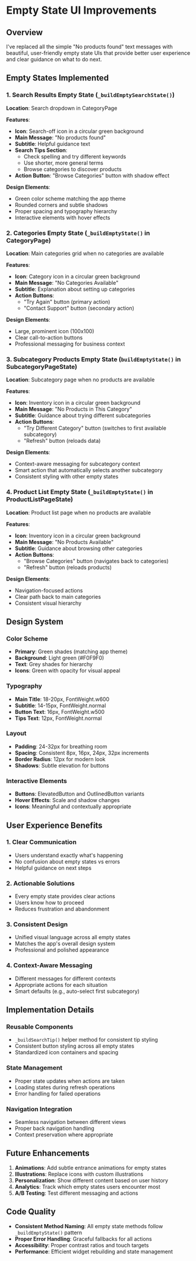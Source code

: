 # Empty State UI Improvements

## Overview

I've replaced all the simple "No products found" text messages with beautiful, user-friendly empty state UIs that provide better user experience and clear guidance on what to do next.

## Empty States Implemented

### 1. **Search Results Empty State** (`_buildEmptySearchState()`)

**Location**: Search dropdown in CategoryPage

**Features**:
- **Icon**: Search-off icon in a circular green background
- **Main Message**: "No products found"
- **Subtitle**: Helpful guidance text
- **Search Tips Section**: 
  - Check spelling and try different keywords
  - Use shorter, more general terms
  - Browse categories to discover products
- **Action Button**: "Browse Categories" button with shadow effect

**Design Elements**:
- Green color scheme matching the app theme
- Rounded corners and subtle shadows
- Proper spacing and typography hierarchy
- Interactive elements with hover effects

### 2. **Categories Empty State** (`_buildEmptyState()` in CategoryPage)

**Location**: Main categories grid when no categories are available

**Features**:
- **Icon**: Category icon in a circular green background
- **Main Message**: "No Categories Available"
- **Subtitle**: Explanation about setting up categories
- **Action Buttons**:
  - "Try Again" button (primary action)
  - "Contact Support" button (secondary action)

**Design Elements**:
- Large, prominent icon (100x100)
- Clear call-to-action buttons
- Professional messaging for business context

### 3. **Subcategory Products Empty State** (`buildEmptyState()` in SubcategoryPageState)

**Location**: Subcategory page when no products are available

**Features**:
- **Icon**: Inventory icon in a circular green background
- **Main Message**: "No Products in This Category"
- **Subtitle**: Guidance about trying different subcategories
- **Action Buttons**:
  - "Try Different Category" button (switches to first available subcategory)
  - "Refresh" button (reloads data)

**Design Elements**:
- Context-aware messaging for subcategory context
- Smart action that automatically selects another subcategory
- Consistent styling with other empty states

### 4. **Product List Empty State** (`_buildEmptyState()` in ProductListPageState)

**Location**: Product list page when no products are available

**Features**:
- **Icon**: Inventory icon in a circular green background
- **Main Message**: "No Products Available"
- **Subtitle**: Guidance about browsing other categories
- **Action Buttons**:
  - "Browse Categories" button (navigates back to categories)
  - "Refresh" button (reloads products)

**Design Elements**:
- Navigation-focused actions
- Clear path back to main categories
- Consistent visual hierarchy

## Design System

### **Color Scheme**
- **Primary**: Green shades (matching app theme)
- **Background**: Light green (#F0F9F0)
- **Text**: Grey shades for hierarchy
- **Icons**: Green with opacity for visual appeal

### **Typography**
- **Main Title**: 18-20px, FontWeight.w600
- **Subtitle**: 14-15px, FontWeight.normal
- **Button Text**: 16px, FontWeight.w500
- **Tips Text**: 12px, FontWeight.normal

### **Layout**
- **Padding**: 24-32px for breathing room
- **Spacing**: Consistent 8px, 16px, 24px, 32px increments
- **Border Radius**: 12px for modern look
- **Shadows**: Subtle elevation for buttons

### **Interactive Elements**
- **Buttons**: ElevatedButton and OutlinedButton variants
- **Hover Effects**: Scale and shadow changes
- **Icons**: Meaningful and contextually appropriate

## User Experience Benefits

### **1. Clear Communication**
- Users understand exactly what's happening
- No confusion about empty states vs errors
- Helpful guidance on next steps

### **2. Actionable Solutions**
- Every empty state provides clear actions
- Users know how to proceed
- Reduces frustration and abandonment

### **3. Consistent Design**
- Unified visual language across all empty states
- Matches the app's overall design system
- Professional and polished appearance

### **4. Context-Aware Messaging**
- Different messages for different contexts
- Appropriate actions for each situation
- Smart defaults (e.g., auto-select first subcategory)

## Implementation Details

### **Reusable Components**
- `_buildSearchTip()` helper method for consistent tip styling
- Consistent button styling across all empty states
- Standardized icon containers and spacing

### **State Management**
- Proper state updates when actions are taken
- Loading states during refresh operations
- Error handling for failed operations

### **Navigation Integration**
- Seamless navigation between different views
- Proper back navigation handling
- Context preservation where appropriate

## Future Enhancements

1. **Animations**: Add subtle entrance animations for empty states
2. **Illustrations**: Replace icons with custom illustrations
3. **Personalization**: Show different content based on user history
4. **Analytics**: Track which empty states users encounter most
5. **A/B Testing**: Test different messaging and actions

## Code Quality

- **Consistent Method Naming**: All empty state methods follow `_buildEmptyState()` pattern
- **Proper Error Handling**: Graceful fallbacks for all actions
- **Accessibility**: Proper contrast ratios and touch targets
- **Performance**: Efficient widget rebuilding and state management 